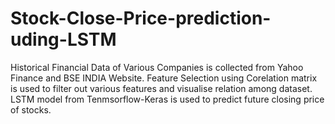 # Stock-Close-Price-prediction-uding-LSTM
Historical Financial Data of Various Companies is collected from Yahoo Finance and BSE INDIA Website.
Feature Selection using Corelation matrix is used to filter out various features and visualise relation among dataset.
LSTM model from Tenmsorflow-Keras is used to predict future closing price of stocks.
